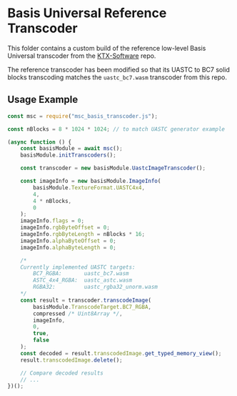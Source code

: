 # Basis Universal Reference Transcoder

This folder contains a custom build of the reference low-level Basis Universal transcoder from the [KTX-Software](https://github.com/KhronosGroup/KTX-Software) repo.

The reference transcoder has been modified so that its UASTC to BC7 solid blocks transcoding matches the `uastc_bc7.wasm` transcoder from this repo.

## Usage Example

```js
const msc = require("msc_basis_transcoder.js");

const nBlocks = 8 * 1024 * 1024; // to match UASTC generator example

(async function () {
    const basisModule = await msc();
    basisModule.initTranscoders();

    const transcoder = new basisModule.UastcImageTranscoder();

    const imageInfo = new basisModule.ImageInfo(
        basisModule.TextureFormat.UASTC4x4,
        4,
        4 * nBlocks,
        0
    );
    imageInfo.flags = 0;
    imageInfo.rgbByteOffset = 0;
    imageInfo.rgbByteLength = nBlocks * 16;
    imageInfo.alphaByteOffset = 0;
    imageInfo.alphaByteLength = 0;

    /*
    Currently implemented UASTC targets:
        BC7_RGBA:       uastc_bc7.wasm
        ASTC_4x4_RGBA:  uastc_astc.wasm
        RGBA32:         uastc_rgba32_unorm.wasm
    */
    const result = transcoder.transcodeImage(
        basisModule.TranscodeTarget.BC7_RGBA,
        compressed /* Uint8Array */,
        imageInfo,
        0,
        true,
        false
    );
    const decoded = result.transcodedImage.get_typed_memory_view();
    result.transcodedImage.delete();

    // Compare decoded results
    // ...
})();
```

